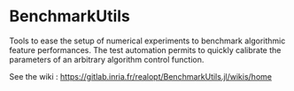 # BenchmarkUtils

Tools to ease the setup of numerical experiments to benchmark algorithmic feature performances. 
The test automation permits to quickly calibrate the parameters of an arbitrary algorithm control function.

See the wiki : https://gitlab.inria.fr/realopt/BenchmarkUtils.jl/wikis/home








